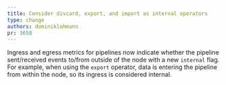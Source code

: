 ```yaml
---
title: Consider discard, export, and import as internal operators
type: change
authors: dominiklohmann
pr: 3658
---
```


Ingress and egress metrics for pipelines now indicate whether the pipeline
sent/received events to/from outside of the node with a new `internal` flag. For
example, when using the `export` operator, data is entering the pipeline from
within the node, so its ingress is considered internal.
